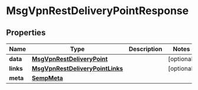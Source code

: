
# MsgVpnRestDeliveryPointResponse

## Properties
Name | Type | Description | Notes
------------ | ------------- | ------------- | -------------
**data** | [**MsgVpnRestDeliveryPoint**](MsgVpnRestDeliveryPoint.md) |  |  [optional]
**links** | [**MsgVpnRestDeliveryPointLinks**](MsgVpnRestDeliveryPointLinks.md) |  |  [optional]
**meta** | [**SempMeta**](SempMeta.md) |  | 



